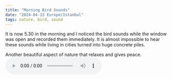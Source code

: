 ```yaml
---
title: "Morning Bird Sounds"
date: "2024-04-13 Europe/Istanbul"
tags: nature, bird, sound
---
```


It is now 5.30 in the morning and I noticed the bird sounds while the window was open and recorded them immediately. It is almost impossible to hear these sounds while living in cities turned into huge concrete piles.

Another beautiful aspect of nature that relaxes and gives peace.
<audio controls>
  <source src="{{ site.baseurl }}/assets/morningbirdsounds.m4a" type="audio/mpeg">
  Your browser does not support the audio element.
</audio>

